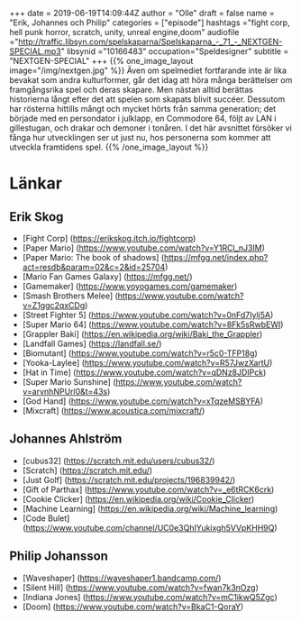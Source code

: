 +++
date = 2019-06-19T14:09:44Z
author = "Olle"
draft = false
name = "Erik, Johannes och Philip"
categories = ["episode"]
hashtags ="fight corp, hell punk horror, scratch, unity, unreal engine,doom"
audiofile ="http://traffic.libsyn.com/spelskaparna/Spelskaparna_-_71_-_NEXTGEN-SPECIAL.mp3"
libsynid ="10166483"
occupation="Speldesigner"
subtitle = "NEXTGEN-SPECIAL"
+++ 
{{% one_image_layout image="/img/nextgen.jpg" %}}
Även om spelmediet fortfarande inte är lika bevakat som andra kulturformer, går det idag att höra många berättelser om framgångsrika spel och deras skapare.
Men nästan alltid berättas historierna långt efter det att spelen som skapats blivit succéer. Dessutom har rösterna hittills mångt och mycket hörts från samma generation; det började med en persondator i julklapp, en Commodore 64, följt av LAN i gillestugan, och drakar och demoner i tonåren. I det här avsnittet försöker vi fånga hur utvecklingen ser ut just nu, hos personerna som kommer att utveckla framtidens spel.
{{% /one_image_layout %}}


# Länkar

## Erik Skog
* [Fight Corp] (https://erikskog.itch.io/fightcorp)
* [Paper Mario] (https://www.youtube.com/watch?v=Y1RCl_nJ3IM)
* [Paper Mario: The book of shadows] (https://mfgg.net/index.php?act=resdb&param=02&c=2&id=25704) 
* [Mario Fan Games Galaxy] (https://mfgg.net/) 
* [Gamemaker] (https://www.yoyogames.com/gamemaker)
* [Smash Brothers Melee] (https://www.youtube.com/watch?v=Z1ggc2qxCDg)
* [Street Fighter 5] (https://www.youtube.com/watch?v=0nFd7Iylj5A)
* [Super Mario 64] (https://www.youtube.com/watch?v=8Fk5sRwbEWI)
* [Grappler Baki] (https://en.wikipedia.org/wiki/Baki_the_Grappler)
* [Landfall Games] (https://landfall.se/)
* [Biomutant] (https://www.youtube.com/watch?v=r5c0-TFP18g)
* [Yooka-Laylee] (https://www.youtube.com/watch?v=R57JwzXartU)
* [Hat in Time] (https://www.youtube.com/watch?v=qDNz8JDIPck)
* [Super Mario Sunshine] (https://www.youtube.com/watch?v=arvnhNPUrl0&t=43s)
* [God Hand] (https://www.youtube.com/watch?v=xTqzeMSBYFA)
* [Mixcraft] (https://www.acoustica.com/mixcraft/)

## Johannes Ahlström
* [cubus32] (https://scratch.mit.edu/users/cubus32/)
* [Scratch] (https://scratch.mit.edu/)
* [Just Golf] (https://scratch.mit.edu/projects/196839942/)
* [Gift of Parthax] (https://www.youtube.com/watch?v=_e6tRCK6crk)
* [Cookie Clicker] (https://en.wikipedia.org/wiki/Cookie_Clicker)
* [Machine Learning] (https://en.wikipedia.org/wiki/Machine_learning)
* [Code Bulet] (https://www.youtube.com/channel/UC0e3QhIYukixgh5VVpKHH9Q)

## Philip Johansson
* [Waveshaper] (https://waveshaper1.bandcamp.com/)
* [Silent Hill] (https://www.youtube.com/watch?v=fwan7k3nOzg)
* [Indiana Jones] (https://www.youtube.com/watch?v=mC1ikwQ5Zgc)
* [Doom] (https://www.youtube.com/watch?v=BkaC1-QoraY)

